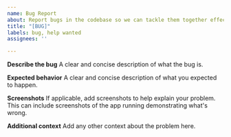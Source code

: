 ```yaml
---
name: Bug Report
about: Report bugs in the codebase so we can tackle them together effectively
title: "[BUG]"
labels: bug, help wanted
assignees: ''

---
```


**Describe the bug**
A clear and concise description of what the bug is.

**Expected behavior**
A clear and concise description of what you expected to happen.

**Screenshots**
If applicable, add screenshots to help explain your problem. This can include screenshots of the app running demonstrating what's wrong. 

**Additional context**
Add any other context about the problem here.
